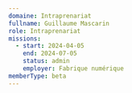 ```yaml
---
domaine: Intraprenariat
fullname: Guillaume Mascarin
role: Intraprenariat
missions:
  - start: 2024-04-05
    end: 2024-07-05
    status: admin
    employer: Fabrique numérique
memberType: beta
---
```

